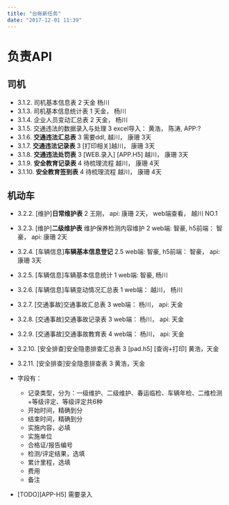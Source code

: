 ```yaml
---
title: "台帐新任务"
date: "2017-12-01 11:39"
---
```


# 负责API

## 司机

- 3.1.2. 司机基本信息表  2               天金   杨川
- 3.1.3. 司机基本信息统计表  1         天金， 杨川
- 3.1.4. 企业人员变动汇总表   2       天金， 杨川
- 3.1.5. 交通违法的数据录入与处理  3    excel导入： 黄浩， 陈涛, APP:?
- 3.1.6. **交通违法汇总表**  3            需要ddl,  越川， 康珊 3天
- 3.1.7. **交通违法记录表**  3            [打印相关]越川， 康珊 3天
- 3.1.8. **交通违法处罚表**  3           [WEB.录入]   [APP.H5]    越川， 康珊 3天
- 3.1.9. **安全教育记录表**  4           待梳理流程   越川， 康珊 4天
- 3.1.10. **安全教育签到表**  4          待梳理流程   越川， 康珊 4天

## 机动车

- 3.2.2. [维护]**日常维护表**  2              王刚， api: 康珊 2天， web端查看， 越川 NO.1
- 3.2.3. [维护]**二级维护表** 维护保养检测内容维护  2    web端: 智豪, h5前端： 智豪， api: 康珊 2天
- 3.2.4. [车辆信息]**车辆基本信息登记** 2.5       web端: 智豪, h5前端： 智豪， api: 康珊 3天
- 3.2.5. [车辆信息]车辆基本信息统计 1         web端: 智豪, 杨川
- 3.2.6. [车辆信息]车辆变动情况汇总表 1      web端： 越川， 杨川
- 3.2.7. [交通事故]交通事故汇总表  3          web端： 杨川， api: 天金
- 3.2.8. [交通事故]交通事故记录表  3          web端： 杨川， api: 天金
- 3.2.9. [交通事故]交通事故教育表 4           web端： 杨川， api: 天金
- 3.2.10. [安全排查]安全隐患排查汇总表  3     [pad.h5]   [查询+打印] 黄浩，天金
- 3.2.11. [安全排查]安全隐患排查表  3         黄浩，天金


- 字段有：
    - 记录类型，分为：一级维护、二级维护、春运临检、车辆年检、二维检测+等级评定、等级评定共6种
    - 开始时间，精确到分
    - 结束时间，精确到分
    - 实施内容，必填
    - 实施单位
    - 合格证/报告编号
    - 检测/评定结果，选填
    - 累计里程，选填
    - 费用
    - 备注
- [TODO][APP-H5] 需要录入

